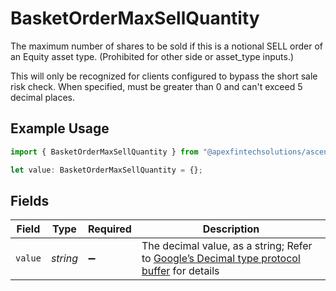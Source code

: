 # BasketOrderMaxSellQuantity

The maximum number of shares to be sold if this is a notional SELL order of an Equity asset type. (Prohibited for other side or asset_type inputs.)

 This will only be recognized for clients configured to bypass the short sale risk check. When specified, must be greater than 0 and can't exceed 5 decimal places.

## Example Usage

```typescript
import { BasketOrderMaxSellQuantity } from "@apexfintechsolutions/ascend-sdk/models/components";

let value: BasketOrderMaxSellQuantity = {};
```

## Fields

| Field                                                                                                                                                                                                              | Type                                                                                                                                                                                                               | Required                                                                                                                                                                                                           | Description                                                                                                                                                                                                        |
| ------------------------------------------------------------------------------------------------------------------------------------------------------------------------------------------------------------------ | ------------------------------------------------------------------------------------------------------------------------------------------------------------------------------------------------------------------ | ------------------------------------------------------------------------------------------------------------------------------------------------------------------------------------------------------------------ | ------------------------------------------------------------------------------------------------------------------------------------------------------------------------------------------------------------------ |
| `value`                                                                                                                                                                                                            | *string*                                                                                                                                                                                                           | :heavy_minus_sign:                                                                                                                                                                                                 | The decimal value, as a string; Refer to [Google’s Decimal type protocol buffer](https://github.com/googleapis/googleapis/blob/40203ca1880849480bbff7b8715491060bbccdf1/google/type/decimal.proto#L33) for details |